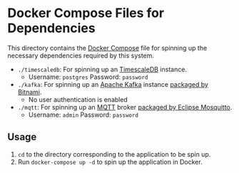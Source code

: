 # Docker Compose Files for Dependencies

This directory contains the [Docker Compose](https://docs.docker.com/compose/) file for spinning up the necessary dependencies required by this system.

- `./timescaledb`: For spinning up an [TimescaleDB](https://www.timescale.com/) instance.
  - Username: `postgres` Password: `password`
- `./kafka`: For spinning up an [Apache Kafka](https://kafka.apache.org/) instance [packaged by Bitnami](https://github.com/bitnami/containers/tree/main/bitnami/kafka).
  - No user authentication is enabled
- `./mqtt`: For spinning up an [MQTT](https://mqtt.org/) broker [packaged by Eclipse Mosquitto](https://hub.docker.com/_/eclipse-mosquitto/).
  - Username: `admin` Password: `password`

## Usage

1. `cd` to the directory corresponding to the application to be spin up.
2. Run `docker-compose up -d` to spin up the application in Docker.